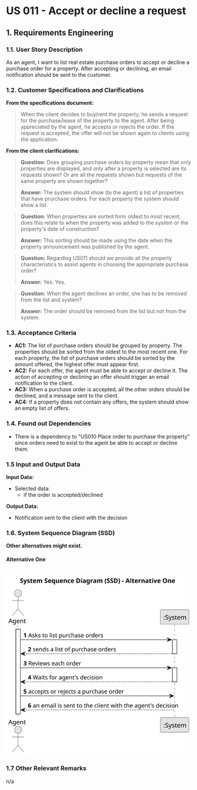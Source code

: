 # US 011 - Accept or decline a request

## 1. Requirements Engineering


### 1.1. User Story Description


As an agent, I want to list real estate purchase orders to accept or decline a purchase order for a property. After accepting or declining, an email notification should be sent to the customer.


### 1.2. Customer Specifications and Clarifications 


**From the specifications document:**

> When the client decides to buy/rent the property, he sends a request for the purchase/lease of the property to the agent. After being appreciated by the agent, he accepts or rejects the order. If the request is accepted, the offer will not be shown again to clients using the application.

**From the client clarifications:**


> **Question:** Does grouping purchase orders by property mean that only properties are displayed, and only after a property is selected are its requests shown? Or are all the requests shown but requests of the same property are shown together?
>  
> **Answer:** The system should show (to the agent) a list of properties that have prurchase orders. For each property the system should show a list.

> **Question:** When properties are sorted form oldest to most recent, does this relate to when the property was added to the system or the property's date of construction?
>
> **Answer:** This sorting should be made using the date when the property announcement was published by the agent.

> **Question:** Regarding US011 should we provide all the property characteristics to assist agents in choosing the appropriate purchase order?
> 
>  **Answer:** Yes. Yes.

> **Question:** When the agent declines an order, she has to be removed from the list and system?
> 
> **Answer:** The order should be removed from the list but not from the system.

### 1.3. Acceptance Criteria


* **AC1:** The list of purchase orders should be grouped by property. The properties should be sorted from the oldest to the most recent one. For each property, the list of purchase orders should be sorted by the amount offered, the highest offer must appear first.
* **AC2:** For each offer, the agent must be able to accept or decline it. The action of accepting or declining an offer should trigger an email notification to the client.
* **AC3:** When a purchase order is accepted, all the other orders should be declined, and a message sent to the client.
* **AC4:** If a property does not contain any offers, the system should show an empty list of offers.


### 1.4. Found out Dependencies


* There is a dependency to "US010 Place order to purchase the property" since orders need to exist to the agent be able to accept or decline them.


### 1.5 Input and Output Data


**Input Data:**

* Selected data:
	* if the order is accepted/declined

**Output Data:**

* Notification sent to the client with the decision

### 1.6. System Sequence Diagram (SSD)

**Other alternatives might exist.**

#### Alternative One

![System Sequence Diagram ](svg/us011-system-sequence.svg)

### 1.7 Other Relevant Remarks

n/a